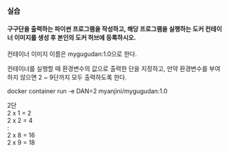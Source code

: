 ### 실습 
#### 구구단을 출력하는 파이썬 프로그램을 작성하고, 해당 프로그램을 실행하는 도커 컨테이너 이미지를 생성 후 본인의 도커 허브에 등록하시오. 

컨테이너 이미지 이름은 mygugudan:1.0으로 한다.  

컨테이너를 실행할 때 환경변수의 값으로 출력한 단을 지정하고, 만약 환경변수를 부여하지 않으면 2 ~ 9단까지 모두 출력하도록 한다.   

docker container run -e DAN=2 myanjini/mygugudan:1.0   

2단  
2 x 1 =  2  
2 x 2 =  4  
    :  
2 x 8 = 16  
2 x 9 = 18   
